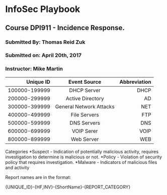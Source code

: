 # InfoSec Playbook 
## Course DPI911 - Incidence Response. 

### Submitted By: Thomas Reid Zuk
### Submitted on: April 20th, 2017
### Instructor: Mike Martin


Unique ID  | Event Source | Abbreviation|
------------:|:---------------:|---------------:
100000-199999 | DHCP Server | DHCP
200000-299999 | Active Directory | AD
300000-399999 | General Network Attacks | NET
400000-499999 | File Servers | FTP
500000-599999 | DNS Servers | DNS
600000-699999 | VOIP Serer | VOIP
800000-899999 | Web Server | WEB


Categories
*Suspect - Indication of potentially malicious activity, requires investigation to determine is malicious or not.
*Policy - Violation of security policy that requires investigation.
*Malware - Indicators of malicious files and activity


Report names are in the format:

{UNIQUE_ID}-{HF,INV}-{ShortName}-{REPORT_CATEGORY}
